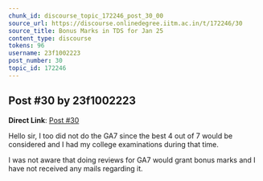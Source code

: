 ```yaml
---
chunk_id: discourse_topic_172246_post_30_00
source_url: https://discourse.onlinedegree.iitm.ac.in/t/172246/30
source_title: Bonus Marks in TDS for Jan 25
content_type: discourse
tokens: 96
username: 23f1002223
post_number: 30
topic_id: 172246
---
```


## Post #30 by 23f1002223

**Direct Link**: [Post #30](https://discourse.onlinedegree.iitm.ac.in/t/172246/30)

Hello sir, I too did not do the GA7 since the best 4 out of 7 would be considered and I had my college examinations during that time.

I was not aware that doing reviews for GA7 would grant bonus marks and I have not received any mails regarding it.

